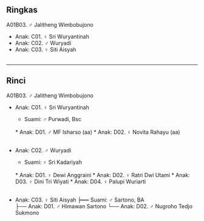 ## Ringkas

A01B03. ♂ Jalitheng Wimbobujono
	<br/>

*	Anak: C01. ♀ Sri Wuryantinah
*	Anak: C02. ♂ Wuryadi
*	Anak: C03. ♀ Siti Aisyah
	<br/><br/>

-- -- --

## Rinci

A01B03. ♂ Jalitheng Wimbobujono
	<br/>

*	Anak: C01. ♀ Sri Wuryantinah
	*	Suami: ♂ Purwadi, Bsc
	<br/>
	*	Anak: D01. ♂ MF Isharso (aa)
	*	Anak: D02. ♀ Novita Rahayu (aa)
	<br/><br/>

*	Anak: C02. ♂ Wuryadi
	*	Suami: ♀ Sri Kadariyah
	<br/>
	*	Anak: D01. ♀ Dewi Anggraini
	*	Anak: D02. ♀ Ratri Dwi Utami
	*	Anak: D03. ♀ Dini Tri Wiyati
	*	Anak: D04. ♀ Palupi Wuriarti
	<br/><br/>

*	Anak: C03. ♀ Siti Aisyah
    ╞══ Suami: ♂ Sartono, BA
	<br/>
    ├── Anak: D01. ♂ Himawan Sartono
    └── Anak: D02. ♂ Nugroho Tedjo Sukmono
	<br/><br/>
